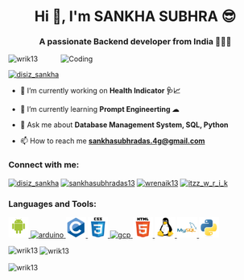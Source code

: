 <h1 align="center">Hi 👋, I'm SANKHA SUBHRA 😎</h1>
<h3 align="center">A passionate  Backend developer from India 👨🏻‍💻</h3>
<img align="right" alt="Coding" width="400" src="https://cdn.dribbble.com/users/1162077/screenshots/3848914/programmer.gif">

<p align="left"> <img src="https://komarev.com/ghpvc/?username=wrik13&label=Profile%20views&color=0e75b6&style=flat" alt="wrik13" /> </p>

<p align="left"> <a href="https://twitter.com/disiz_sankha" target="blank"><img src="https://img.shields.io/twitter/follow/disiz_sankha?logo=twitter&style=for-the-badge" alt="disiz_sankha" /></a> </p>

- 🔭 I’m currently working on **Health Indicator 🩺📈**

- 🌱 I’m currently learning **Prompt Engineerting ☁**

- 💬 Ask me about **Database Management System, SQL, Python**

- 📫 How to reach me **sankhasubhradas.4g@gmail.com**

<h3 align="left">Connect with me:</h3>
<p align="left">
<a href="https://twitter.com/disiz_sankha" target="blank"><img align="center" src="https://raw.githubusercontent.com/rahuldkjain/github-profile-readme-generator/master/src/images/icons/Social/twitter.svg" alt="disiz_sankha" height="30" width="40" /></a>
<a href="https://linkedin.com/in/sankhasubhradas13" target="blank"><img align="center" src="https://raw.githubusercontent.com/rahuldkjain/github-profile-readme-generator/master/src/images/icons/Social/linked-in-alt.svg" alt="sankhasubhradas13" height="30" width="40" /></a>
<a href="https://fb.com/wrenaik13" target="blank"><img align="center" src="https://raw.githubusercontent.com/rahuldkjain/github-profile-readme-generator/master/src/images/icons/Social/facebook.svg" alt="wrenaik13" height="30" width="40" /></a>
<a href="https://instagram.com/itzz_w_r_i_k" target="blank"><img align="center" src="https://raw.githubusercontent.com/rahuldkjain/github-profile-readme-generator/master/src/images/icons/Social/instagram.svg" alt="itzz_w_r_i_k" height="30" width="40" /></a>
</p>

<h3 align="left">Languages and Tools:</h3>
<p align="left"> <a href="https://developer.android.com" target="_blank" rel="noreferrer"> <img src="https://raw.githubusercontent.com/devicons/devicon/master/icons/android/android-original-wordmark.svg" alt="android" width="40" height="40"/> </a> <a href="https://www.arduino.cc/" target="_blank" rel="noreferrer"> <img src="https://cdn.worldvectorlogo.com/logos/arduino-1.svg" alt="arduino" width="40" height="40"/> </a> <a href="https://www.cprogramming.com/" target="_blank" rel="noreferrer"> <img src="https://raw.githubusercontent.com/devicons/devicon/master/icons/c/c-original.svg" alt="c" width="40" height="40"/> </a> <a href="https://www.w3schools.com/css/" target="_blank" rel="noreferrer"> <img src="https://raw.githubusercontent.com/devicons/devicon/master/icons/css3/css3-original-wordmark.svg" alt="css3" width="40" height="40"/> </a> <a href="https://cloud.google.com" target="_blank" rel="noreferrer"> <img src="https://www.vectorlogo.zone/logos/google_cloud/google_cloud-icon.svg" alt="gcp" width="40" height="40"/> </a> <a href="https://www.w3.org/html/" target="_blank" rel="noreferrer"> <img src="https://raw.githubusercontent.com/devicons/devicon/master/icons/html5/html5-original-wordmark.svg" alt="html5" width="40" height="40"/> </a> <a href="https://www.linux.org/" target="_blank" rel="noreferrer"> <img src="https://raw.githubusercontent.com/devicons/devicon/master/icons/linux/linux-original.svg" alt="linux" width="40" height="40"/> </a> <a href="https://www.mysql.com/" target="_blank" rel="noreferrer"> <img src="https://raw.githubusercontent.com/devicons/devicon/master/icons/mysql/mysql-original-wordmark.svg" alt="mysql" width="40" height="40"/> </a> <a href="https://www.python.org" target="_blank" rel="noreferrer"> <img src="https://raw.githubusercontent.com/devicons/devicon/master/icons/python/python-original.svg" alt="python" width="40" height="40"/> </a> </p>

<p><img align="left" src="https://github-readme-stats.vercel.app/api/top-langs?username=wrik13&show_icons=true&locale=en&layout=compact" alt="wrik13" /></p>

<p>&nbsp;<img align="center" src="https://github-readme-stats.vercel.app/api?username=wrik13&show_icons=true&locale=en" alt="wrik13" /></p>

<p><img align="center" src="https://github-readme-streak-stats.herokuapp.com/?user=wrik13&" alt="wrik13" /></p>
